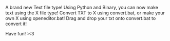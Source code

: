 A brand new Text file type! Using Python and Binary, you can now make text using the X file type!
Convert TXT to X using convert.bat, or make your own X using openeditor.bat!
Drag and drop your txt onto convert.bat to convert it!

Have fun! >:3
